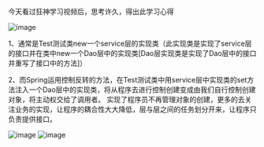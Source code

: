 今天看过狂神学习视频后，思考许久，得出此学习心得

![image](https://github.com/shaoshuaigege/Blog/blob/main/5-Java%E6%A1%86%E6%9E%B6/Spring/%E6%8E%A7%E5%88%B6%E5%8F%8D%E8%BD%AC/img/1.jpg)

1、通常是Test测试类new一个service层的实现类（此实现类是实现了service层的接口并在类中new一个Dao层中的实现类[Dao层实现类是实现了Dao层中的接口并重写了接口中的方法]）

2、而Spring运用控制反转的方法，在Test测试类中用service层中实现类的set方法注入一个Dao层中的实现类，将从程序去进行控制创建变成由我们自行控制创建对象，将主动权交给了调用者。
实现了程序员不再管理对象的创建，更多的去关注业务的实现，让程序的耦合性大大降低，层与层之间的任务划分开来，让程序只负责提供接口。

![image](https://github.com/shaoshuaigege/Blog/blob/main/5-Java%E6%A1%86%E6%9E%B6/Spring/%E6%8E%A7%E5%88%B6%E5%8F%8D%E8%BD%AC/img/2.png)
![image](https://github.com/shaoshuaigege/Blog/blob/main/5-Java%E6%A1%86%E6%9E%B6/Spring/%E6%8E%A7%E5%88%B6%E5%8F%8D%E8%BD%AC/img/3.png)
